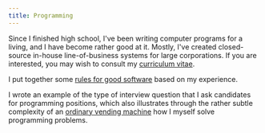```yaml
---
title: Programming
---
```


Since I finished high school, I've been writing computer programs for a living, and I have become rather good at it.  Mostly, I've created closed-source in-house line-of-business systems for large corporations.  If you are interested, you may wish to consult my [curriculum vitae](/curriculum-vitae/).

I put together some [rules for good software](/rules-for-good-software/) based on my experience.

I wrote an example of the type of interview question that I ask candidates for programming positions, which also illustrates through the rather subtle complexity of an [ordinary vending machine](/coding-a-vending-machine/) how I myself solve programming problems.

